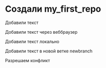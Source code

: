# Создали my_first_repo

Добавили текст

Добавили текст через веббраузер

Добавили текст локально

Добавили текст в новой ветке newbranch

Разрешаем конфликт
